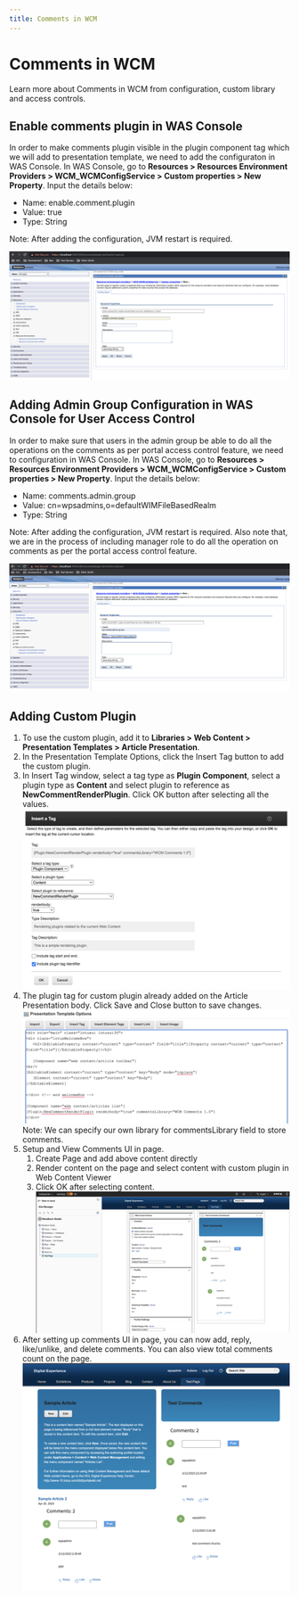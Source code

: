 ```yaml
---
title: Comments in WCM
---
```


# Comments in WCM

Learn more about Comments in WCM from configuration, custom library and access controls.

## Enable comments plugin in WAS Console 

In order to make comments plugin visible in the plugin component tag which we will add to presentation template, we need to add the configuraton in WAS Console. In WAS Console, go to **Resources > Resources Environment Providers > WCM_WCMConfigService > Custom properties > New Property**. Input the details below:

- Name: enable.comment.plugin
- Value: true
- Type: String

Note: After adding the configuration, JVM restart is required.

![Enable comments plugin in WAS Server](../developing_managing_content/_img/enable-comment-plugin.png)

## Adding Admin Group Configuration in WAS Console for User Access Control

In order to make sure that users in the admin group be able to do all the operations on the comments as per portal access control feature, we need to configuration in WAS Console. In WAS Console, go to **Resources > Resources Environment Providers > WCM_WCMConfigService > Custom properties > New Property**. Input the details below:

- Name: comments.admin.group
- Value: cn=wpsadmins,o=defaultWIMFileBasedRealm
- Type: String

Note: After adding the configuration, JVM restart is required. Also note that, we are in the process of including manager role to do all the operation on comments as per the portal access control feature.

![Adding Admin Group Configuration in WAS Console](../developing_managing_content/_img/comments-admin-group.png)

## Adding Custom Plugin

1. To use the custom plugin, add it to **Libraries > Web Content > Presentation Templates > Article Presentation**.
2. In the Presentation Template Options, click the Insert Tag button to add the custom plugin.
3. In Insert Tag window, select a tag type as **Plugin Component**, select a plugin type as **Content** and select plugin to reference as **NewCommentRenderPlugin**. Click OK button after selecting all the values.
![Insert a Tag](../developing_managing_content/_img/insert-a-tag.png)
4. The plugin tag for custom plugin already added on the Article Presentation body. Click Save and Close button to save changes.
![Plugin Tag](../developing_managing_content/_img/plugin-tag.png)
Note: We can specify our own library for commentsLibrary field to store comments.
5. Setup and View Comments UI in page. 
    1. Create Page and add above content directly
    2. Render content on the page and select content with custom plugin in Web Content Viewer
    3. Click OK after selecting content.
![Page with Web Content](../developing_managing_content/_img/page-with-web-content.png)
6. After setting up comments UI in page, you can now add, reply, like/unlike, and delete comments. You can also view total comments count on the page.
![WCM Comments UI](../developing_managing_content/_img/wcm-comments-ui.png)

